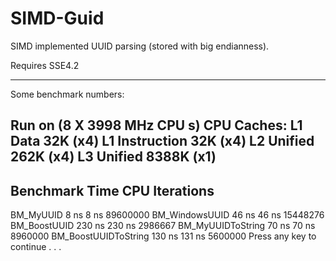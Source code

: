 # SIMD-Guid

SIMD implemented UUID parsing (stored with big endianness).

Requires SSE4.2


-----------

Some benchmark numbers:

Run on (8 X 3998 MHz CPU s)
CPU Caches:
  L1 Data 32K (x4)
  L1 Instruction 32K (x4)
  L2 Unified 262K (x4)
  L3 Unified 8388K (x1)
------------------------------------------------------------
Benchmark                     Time           CPU Iterations
------------------------------------------------------------
BM_MyUUID                     8 ns          8 ns   89600000
BM_WindowsUUID               46 ns         46 ns   15448276
BM_BoostUUID                230 ns        230 ns    2986667
BM_MyUUIDToString            70 ns         70 ns    8960000
BM_BoostUUIDToString        130 ns        131 ns    5600000
Press any key to continue . . .
